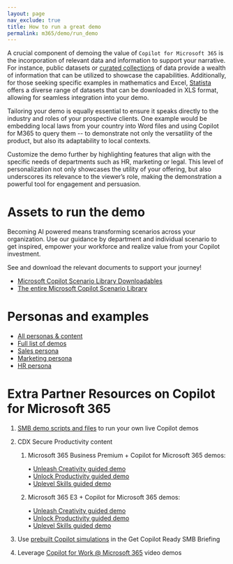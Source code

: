 ```yaml
---
layout: page
nav_exclude: true
title: How to run a great demo
permalink: m365/demo/run_demo
---
```


A crucial component of demoing the value of `Copilot for Microsoft 365` is the incorporation of relevant data and information to support your narrative. For instance, public datasets or [curated collections](#assets-to-run-the-demo) of data provide a wealth of information that can be utilized to showcase the capabilities. Additionally, for those seeking specific examples in mathematics and Excel, [Statista](https://www.statista.com/) offers a diverse range of datasets that can be downloaded in XLS format, allowing for seamless integration into your demo. 

Tailoring your demo is equally essential to ensure it speaks directly to the industry and roles of your prospective clients. One example would be embedding local  laws from your country into Word files and using Copilot for M365 to query them -- to demonstrate not only the versatility of the product, but also its adaptability to local contexts. 

Customize the demo further by highlighting features that align with the specific needs of departments such as HR, marketing or legal. This level of personalization not only showcases the utility of your offering, but also underscores its relevance to the viewer’s role, making the demonstration a powerful tool for engagement and persuasion.

# Assets to run the demo

Becoming AI powered means transforming scenarios across your organization. Use our guidance by department and individual scenario to get inspired, empower your workforce and realize value from your Copilot investment. 

See and download the relevant documents to support your journey​!

- [Microsoft Copilot Scenario Library Downloadables](https://adoption.microsoft.com/en-us/copilot-scenario-library/downloads/)
- [The entire Microsoft Copilot Scenario Library](https://adoption.microsoft.com/en-us/copilot-scenario-library/)

# Personas and examples

- [All personas & content](aka.ms/CopilotImmersionCSPLed)
- [Full list of demos](aka.ms/CopilotImmersion/DemosList)
- [Sales persona](aka.ms/CopilotImmersion/Sales)
- [Marketing persona](aka.ms/CopilotImmersion/Marketing)
- [HR persona](aka.ms/CopilotImmersion/HR)

# Extra Partner Resources on Copilot for Microsoft 365

1. [SMB demo scripts and files](https://cloudpartners.transform.microsoft.com/download?assetname=assets%2FCopilot-for-Microsoft365-SMB-Partner-Demo-Script-and-Supporting-Files.zip&download=1) to run your own live Copilot demos
2. CDX Secure Productivity content

    1. Microsoft 365 Business Premium + Copilot for Microsoft 365 demos:

        • [Unleash Creativity guided demo](https://regale.cloud/Microsoft/viewer/2582/elevate-productivity-unleash-creativity-for-smbs/index.html)  
        • [Unlock Productivity guided demo](https://regale.cloud/Microsoft/viewer/2569/elevate-productivity-unlock-productivity-for-smbs/index.html#/0/0)  
        • [Uplevel Skills guided demo](https://regale.cloud/Microsoft/viewer/2583/elevate-productivity-uplevel-skills-for-smbs/index.html#/0/0)

    2. Microsoft 365 E3 + Copilot for Microsoft 365 demos:
    
        • [Unleash Creativity guided demo](https://cdx.transform.microsoft.com/experience-detail/c726b9b6-b49f-4809-bdc1-45d7107cd4f7)  
        • [Unlock Productivity guided demo](https://cdx.transform.microsoft.com/experience-detail/e3892476-a457-4f99-9db7-2ea13f0e055e)  
        • [Uplevel Skills guided demo](https://cdx.transform.microsoft.com/experience-detail/b1dd75d2-a76d-4a3f-9397-f3861cec0673)

3. Use [prebuilt Copilot simulations](https://regale.cloud/Microsoft/viewer/2752/get-ai-ready-briefing-home-page/index.html) in the Get Copilot Ready SMB Briefing
4. Leverage [Copilot for Work @ Microsoft 365](https://www.microsoft.com/en-us/microsoft-365/copilot-for-work) video demos

